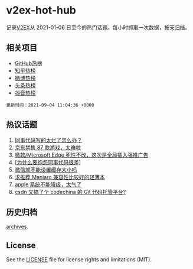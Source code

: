 # v2ex-hot-hub

 记录[V2EX](https://www.v2ex.com/)从 2021-01-06 日至今的热门话题。每小时抓取一次数据，按天[归档](archives)。
 
 ## 相关项目

- [GitHub热榜](https://github.com/snaildev/github-hot-hub)
- [知乎热榜](https://github.com/snaildev/zhihu-hot-hub)
- [微博热榜](https://github.com/snaildev/weibo-hot-hub)
- [头条热榜](https://github.com/snaildev/toutiao-hot-hub)
- [抖音热榜](https://github.com/snaildev/douyin-hot-hub)


 `更新时间：2021-09-04 11:04:36 +0800`

## 热议话题

1. [同事代码写的太烂了怎么办？](https://www.v2ex.com/t/799688)
1. [京东禁售 87 款游戏，太难啦](https://www.v2ex.com/t/799665)
1. [微软/Microsoft Edge 死性不改，这次是全局插入强推广告](https://www.v2ex.com/t/799634)
1. [[为什么要抱怨同事代码很差]](https://www.v2ex.com/t/799735)
1. [微信就不能设置缓存大小吗](https://www.v2ex.com/t/799645)
1. [求推荐 Manjaro 兼容性比较好的轻薄本](https://www.v2ex.com/t/799622)
1. [apple 系统不能降级，太气了](https://www.v2ex.com/t/799764)
1. [csdn 又搞了个 codechina 的 Git 代码托管平台?](https://www.v2ex.com/t/799681)

## 历史归档

[archives](archives)

## License

See the [LICENSE](LICENSE) file for license rights and limitations (MIT).
